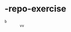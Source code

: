    # -repo-exercise   
  
      
   
     
     
    
         
        
               
   
    b  
           vv
    
     
    
   
  
